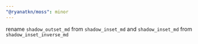 ```yaml
---
"@ryanatkn/moss": minor
---
```


rename `shadow_outset_md` from `shadow_inset_md` and `shadow_inset_md` from `shadow_inset_inverse_md`
